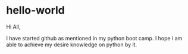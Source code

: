 # hello-world
Hi All,

I have started github as mentioned in my python boot camp. I hope i am able to achieve my desire knowledge on python by it.
